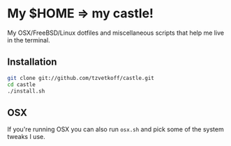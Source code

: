 # My $HOME => my castle!

My OSX/FreeBSD/Linux dotfiles and miscellaneous scripts that help me live in the terminal.

## Installation

``` bash
git clone git://github.com/tzvetkoff/castle.git
cd castle
./install.sh
```

## OSX

If you're running OSX you can also run `osx.sh` and pick some of the system tweaks I use.
